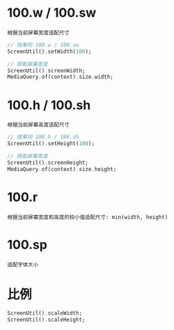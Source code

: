 
#  100.w / 100.sw

	根据当前屏幕宽度适配尺寸

```dart
// 效果同 100.w / 100.sw
ScreenUtil().setWidth(100);
```

```dart
// 获取屏幕宽度
ScreenUtil().screenWidth;
MediaQuery.of(context).size.width;
```

# 100.h / 100.sh

	根据当前屏幕高度适配尺寸

```dart
// 效果同 100.h / 100.sh
ScreenUtil().setHeight(100);
```

```dart
// 获取屏幕宽度
ScreenUtil().screenHeight;
MediaQuery.of(context).size.height;
```

# 100.r

	根据当前屏幕宽度和高度的较小值适配尺寸: min(width, height)

# 100.sp

	适配字体大小

# 比例

```dart
ScreenUtil().scaleWidth;
ScreenUtil().scaleHeight;
```